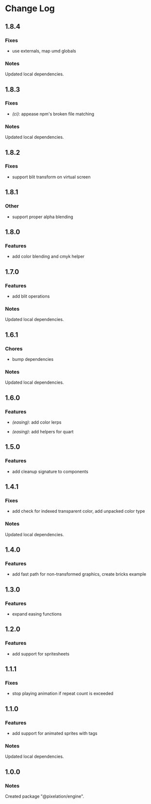 # Change Log

## 1.8.4

### Fixes

- use externals, map umd globals

### Notes

Updated local dependencies.

## 1.8.3

### Fixes

- _(ci)_: appease npm's broken file matching

### Notes

Updated local dependencies.

## 1.8.2

### Fixes

- support blit transform on virtual screen

## 1.8.1

### Other

- support proper alpha blending

## 1.8.0

### Features

- add color blending and cmyk helper

## 1.7.0

### Features

- add blit operations

### Notes

Updated local dependencies.

## 1.6.1

### Chores

- bump dependencies

### Notes

Updated local dependencies.

## 1.6.0

### Features

- _(easing)_: add color lerps

- _(easing)_: add helpers for quart

## 1.5.0

### Features

- add cleanup signature to components

## 1.4.1

### Fixes

- add check for indexed transparent color, add unpacked color type

### Notes

Updated local dependencies.

## 1.4.0

### Features

- add fast path for non-transformed graphics, create bricks example

## 1.3.0

### Features

- expand easing functions

## 1.2.0

### Features

- add support for spritesheets

## 1.1.1

### Fixes

- stop playing animation if repeat count is exceeded

## 1.1.0

### Features

- add support for animated sprites with tags

### Notes

Updated local dependencies.

## 1.0.0

### Notes

Created package "@pixelation/engine".

